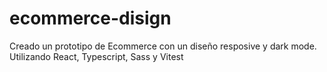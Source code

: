 # ecommerce-disign
Creado un prototipo de Ecommerce con un diseño resposive y dark mode. Utilizando React, Typescript, Sass y Vitest
